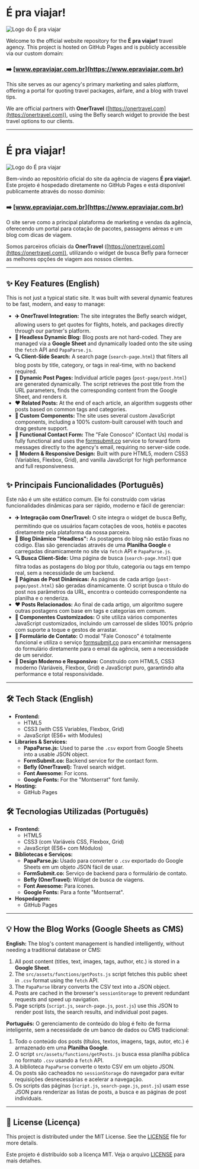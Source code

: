 # É pra viajar!
![Logo do É pra viajar](src/static/logo.png)

Welcome to the official website repository for the **É pra viajar!** travel agency. This project is hosted on GitHub Pages and is publicly accessible via our custom domain:

### ➡️ **[www.epraviajar.com.br](https://www.epraviajar.com.br)**

This site serves as our agency's primary marketing and sales platform, offering a portal for quoting travel packages, airfare, and a blog with travel tips.

We are official partners with **OnerTravel** ([https://onertravel.com](https://onertravel.com)), using the Befly search widget to provide the best travel options to our clients.

---

# É pra viajar!
![Logo do É pra viajar](src/static/logo.png)

Bem-vindo ao repositório oficial do site da agência de viagens **É pra viajar!**. Este projeto é hospedado diretamente no GitHub Pages e está disponível publicamente através do nosso domínio:

### ➡️ **[www.epraviajar.com.br](https://www.epraviajar.com.br)**

O site serve como a principal plataforma de marketing e vendas da agência, oferecendo um portal para cotação de pacotes, passagens aéreas e um blog com dicas de viagem.

Somos parceiros oficiais da **OnerTravel** ([https://onertravel.com](https://onertravel.com)), utilizando o widget de busca Befly para fornecer as melhores opções de viagem aos nossos clientes.

---

## ✨ Key Features (English)

This is not just a typical static site. It was built with several dynamic features to be fast, modern, and easy to manage:

* **✈️ OnerTravel Integration:** The site integrates the Befly search widget, allowing users to get quotes for flights, hotels, and packages directly through our partner's platform.
* **📰 Headless Dynamic Blog:** Blog posts are not hard-coded. They are managed via a **Google Sheet** and dynamically loaded onto the site using the `fetch` API and `PapaParse.js`.
* **🔍 Client-Side Search:** A search page (`search-page.html`) that filters all blog posts by title, category, or tags in real-time, with no backend required.
* **📄 Dynamic Post Pages:** Individual article pages (`post-page/post.html`) are generated dynamically. The script retrieves the post title from the URL parameters, finds the corresponding content from the Google Sheet, and renders it.
* **❤️ Related Posts:** At the end of each article, an algorithm suggests other posts based on common tags and categories.
* **📱 Custom Components:** The site uses several custom JavaScript components, including a 100% custom-built carousel with touch and drag gesture support.
* **📧 Functional Contact Form:** The "Fale Conosco" (Contact Us) modal is fully functional and uses the [formsubmit.co](https://formsubmit.co/) service to forward form messages directly to the agency's email, requiring no server-side code.
* **🚀 Modern & Responsive Design:** Built with pure HTML5, modern CSS3 (Variables, Flexbox, Grid), and vanilla JavaScript for high performance and full responsiveness.

## ✨ Principais Funcionalidades (Português)

Este não é um site estático comum. Ele foi construído com várias funcionalidades dinâmicas para ser rápido, moderno e fácil de gerenciar:

* **✈️ Integração com OnerTravel:** O site integra o widget de busca Befly, permitindo que os usuários façam cotações de voos, hotéis e pacotes diretamente pela plataforma da nossa parceira.
* **📰 Blog Dinâmico "Headless":** As postagens do blog não estão fixas no código. Elas são gerenciadas através de uma **Planilha Google** e carregadas dinamicamente no site via `fetch` API e `PapaParse.js`.
* **🔍 Busca Client-Side:** Uma página de busca (`search-page.html`) que filtra todas as postagens do blog por título, categoria ou tags em tempo real, sem a necessidade de um backend.
* **📄 Páginas de Post Dinâmicas:** As páginas de cada artigo (`post-page/post.html`) são geradas dinamicamente. O script busca o título do post nos parâmetros da URL, encontra o conteúdo correspondente na planilha e o renderiza.
* **❤️ Posts Relacionados:** Ao final de cada artigo, um algoritmo sugere outras postagens com base em tags e categorias em comum.
* **📱 Componentes Customizados:** O site utiliza vários componentes JavaScript customizados, incluindo um carrossel de slides 100% próprio com suporte a toque e gestos de arrastar.
* **📧 Formulário de Contato:** O modal "Fale Conosco" é totalmente funcional e utiliza o serviço [formsubmit.co](https://formsubmit.co/) para encaminhar mensagens do formulário diretamente para o email da agência, sem a necessidade de um servidor.
* **🚀 Design Moderno e Responsivo:** Construído com HTML5, CSS3 moderno (Variáveis, Flexbox, Grid) e JavaScript puro, garantindo alta performance e total responsividade.

---

## 🛠️ Tech Stack (English)

* **Frontend:**
    * HTML5
    * CSS3 (with CSS Variables, Flexbox, Grid)
    * JavaScript (ES6+ with Modules)
* **Libraries & Services:**
    * **PapaParse.js:** Used to parse the `.csv` export from Google Sheets into a usable JSON object.
    * **FormSubmit.co:** Backend service for the contact form.
    * **Befly (OnerTravel):** Travel search widget.
    * **Font Awesome:** For icons.
    * **Google Fonts:** For the "Montserrat" font family.
* **Hosting:**
    * GitHub Pages

## 🛠️ Tecnologias Utilizadas (Português)

* **Frontend:**
    * HTML5
    * CSS3 (com Variáveis CSS, Flexbox, Grid)
    * JavaScript (ES6+ com Módulos)
* **Bibliotecas e Serviços:**
    * **PapaParse.js:** Usado para converter o `.csv` exportado do Google Sheets em um objeto JSON fácil de usar.
    * **FormSubmit.co:** Serviço de backend para o formulário de contato.
    * **Befly (OnerTravel):** Widget de busca de viagens.
    * **Font Awesome:** Para ícones.
    * **Google Fonts:** Para a fonte "Montserrat".
* **Hospedagem:**
    * GitHub Pages

---

## 💡 How the Blog Works (Google Sheets as CMS)

**English:**
The blog's content management is handled intelligently, without needing a traditional database or CMS:

1.  All post content (titles, text, images, tags, author, etc.) is stored in a **Google Sheet**.
2.  The `src/assets/functions/getPosts.js` script fetches this public sheet in `.csv` format using the `fetch` API.
3.  The `PapaParse` library converts the CSV text into a JSON object.
4.  Posts are cached in the browser's `sessionStorage` to prevent redundant requests and speed up navigation.
5.  Page scripts (`script.js`, `search-page.js`, `post.js`) use this JSON to render post lists, the search results, and individual post pages.

**Português:**
O gerenciamento de conteúdo do blog é feito de forma inteligente, sem a necessidade de um banco de dados ou CMS tradicional:

1.  Todo o conteúdo dos posts (títulos, textos, imagens, tags, autor, etc.) é armazenado em uma **Planilha Google**.
2.  O script `src/assets/functions/getPosts.js` busca essa planilha pública no formato `.csv` usando a `fetch` API.
3.  A biblioteca `PapaParse` converte o texto CSV em um objeto JSON.
4.  Os posts são cacheados no `sessionStorage` do navegador para evitar requisições desnecessárias e acelerar a navegação.
5.  Os scripts das páginas (`script.js`, `search-page.js`, `post.js`) usam esse JSON para renderizar as listas de posts, a busca e as páginas de post individuais.

---

## 📜 License (Licença)

This project is distributed under the MIT License. See the [LICENSE](LICENSE) file for more details.

Este projeto é distribuído sob a licença MIT. Veja o arquivo [LICENSE](LICENSE) para mais detalhes.